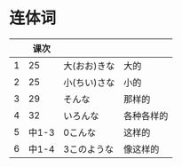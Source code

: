 # 连体词

| | 课次 | | |
| --- | --- | --- | --- |
| 1 | 25 | 大(おお)きな | 大的 |
| 2 | 25 | 小(ちい)さな | 小的 |
| 3 | 29 | そんな | 那样的 |
| 4 | 32 | いろんな | 各种各样的 |
| 5 | 中1-3 | 0こんな | 这样的 |
| 6 | 中1-4 | 3このような | 像这样的 |

